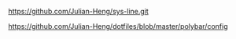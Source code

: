 https://github.com/Julian-Heng/sys-line.git


https://github.com/Julian-Heng/dotfiles/blob/master/polybar/config
